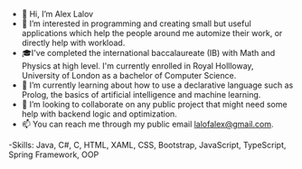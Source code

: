 - 👋 Hi, I’m Alex Lalov
- 👀 I’m interested in programming and creating small but useful applications which help the people around me automize their work, or directly help with workload.
- 🎓I've completed the international baccalaureate (IB) with Math and Physics at high level. I'm currently enrolled in Royal Hollloway, University of London as a bachelor of Computer Science.
- 🌱 I’m currently learning about how to use a declarative language such as Prolog, the basics of artificial intelligence and machine learning.
- 💞️ I’m looking to collaborate on any public project that might need some help with backend logic and optimization.
- 📫 You can reach me through my public email lalofalex@gmail.com.

-Skills: Java, C#, C, HTML, XAML, CSS, Bootstrap, JavaScript, TypeScript, Spring Framework, OOP
